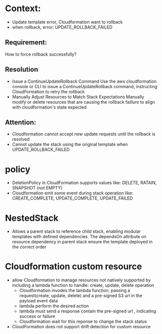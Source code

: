 # Context:
- Update template error, Cloudformation want to rollback
- when rollback, error: UPDATE_ROLLBACK_FAILED
## Requirement:
How to force rollback successfully?

## Resolution
- Issue a ContinueUpdateRollback Command
Use the aws cloudformation console or CLI to issue a ContinueUpdateRollback command, instructing CloudFormation to retry the rollback
- Manually Adjust Resources to Match Stack Expectations
Manually modify or delete resources that are causing the rollback faillure to align with cloudformation's state expected

## Attention:
- Cloudformation cannot accept new update requests until the rollback is resolved 
- Cannot update the stack using the original template when UPDATE_ROLLBACK_FAILED



# policy
- DeletionPolicy in CloudFormation supports values like: DELETE, RATAIN, SNAPSHOT (not EMPTY)
- Cloudformation emit some event during stack operation like: CREATE_COMPLETE, UPDATE_COMPLETE, UPDATE_FAILED

# NestedStack
- Allows a parent stack to reference child stack, enabling modular templates with defined dependencies. The dependsOn attribute on resource dependency in parent stack ensure the template deployed in the correct order

# Cloudformation custom resource
- allow Cloudformation to manage resources not natively supported by including a lambda function to handle: create, update, delete operation
    - Cloudformation invodes the lambda function, passing a request(create, update, delete) and a pre-signed S3 url in the payload event data
    - lambda perform the desired action
    - lambda must send a response contain the pre-signed url , indicating success or failure
    - Cloudformation wait for this reponse to change the stack status
- CloudFormation does not support drift detection for custom resource